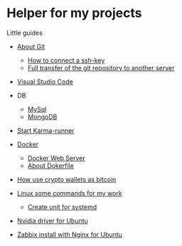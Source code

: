 # Helper for my projects

Little guides

* [About Git](https://github.com/RaymondProduction/helper/blob/master/manuals/git-ssh.md)
    * [How to connect a ssh-key](https://github.com/RaymondProduction/helper/blob/master/manuals/git-ssh.md)
    * [Full transfer of the git repository to another server](https://github.com/RaymondProduction/helper/blob/master/manuals/transfer.md)
* [Visual Studio Code](https://github.com/RaymondProduction/helper/blob/master/manuals/vsc.md)
* DB
    * [MySql](https://github.com/RaymondProduction/helper/blob/master/manuals/mysql.md)
    * [MongoDB](https://github.com/RaymondProduction/helper/blob/master/manuals/mongodb.md)

* [Start Karma-runner](https://github.com/RaymondProduction/helper/blob/master/karma/README.md)
* [Docker](https://github.com/RaymondProduction/helper/blob/master/manuals/docker.md)
    * [Docker Web Server](https://github.com/RaymondProduction/helper/blob/master/manuals/docker-webserver.md)
    * [About Dokerfile](https://github.com/RaymondProduction/helper/blob/master/manuals/docker-about-dockerfile.md)
* [How use crypto wallets as bitcoin](https://github.com/RaymondProduction/helper/blob/master/manuals/crypto-wallets.md)
* [Linux some commands for my work](https://github.com/RaymondProduction/helper/blob/master/manuals/linux.md)
    * [Create unit for systemd](https://github.com/RaymondProduction/helper/blob/master/manuals/systemd.md)
* [Nvidia driver for Ubuntu](https://github.com/RaymondProduction/helper/blob/master/manuals/nvidia-install.md)
* [Zabbix install with Nginx for Ubuntu](https://github.com/RaymondProduction/helper/blob/master/manuals/zabbix-install.md)

